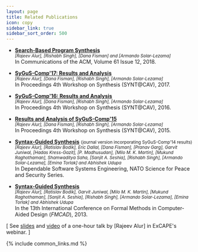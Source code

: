 ```yaml
---
layout: page
title: Related Publications
icon: copy
sidebar_link: true
sidebar_sort_order: 500
---
```


- **[Search-Based Program Synthesis](/assets/pdf/CACM'18_Search-based_Program_Synthesis.pdf)** <br>
  <small><em>
    [Rajeev Alur], [Rishabh Singh], [Dana Fisman] and [Armando Solar-Lezama]
  </em></small> <br>
  In Communications of the ACM, Volume 61 Issue 12, 2018.

- **[SyGuS-Comp'17: Results and Analysis](/comp/2017/publication.pdf)** <br>
  <small><em>
    [Rajeev Alur], [Dana Fisman], [Rishabh Singh], [Armando Solar-Lezama]
  </em></small> <br>
  In Proceedings 4th Workshop on Synthesis (SYNT@CAV), 2017.

- **[SyGuS-Comp'16: Results and Analysis](/comp/2016/publication.pdf)** <br>
  <small><em>
    [Rajeev Alur], [Dana Fisman], [Rishabh Singh], [Armando Solar-Lezama]
  </em></small> <br>
  In Proceedings 4th Workshop on Synthesis (SYNT@CAV), 2016.

- **[Results and Analysis of SyGuS-Comp'15](/comp/2015/publication.pdf)** <br>
  <small><em>
    [Rajeev Alur], [Dana Fisman], [Rishabh Singh], [Armando Solar-Lezama]
  </em></small> <br>
  In Proceedings 4th Workshop on Synthesis (SYNT@CAV), 2015.

- **[Syntax-Guided Synthesis](/assets/pdf/Journal_SyGuS.pdf)**
  <small>(journal version incorporating SyGuS-Comp'14 results)</small> <br>
  <small><em>
    [Rajeev Alur], [Ratislav Bodik], Eric Dallal, [Dana Fisman], [Pranav Garg],
    Garvit Juniwal, [Hadas Kress-Gazit], [P. Madhusudan], [Milo M. K. Martin],
    [Mukund Raghothaman], Shamwaditya Saha, [Sanjit A. Seshia],
    [Rishabh Singh], [Armando Solar-Lezama], [Emina Torlak] and Abhishek Udupa
  </em></small> <br>
  In Dependable Software Systems Engineering, NATO Science for Peace and Security Series.

- **[Syntax-Guided Synthesis](/assets/pdf/FMCAD'13_SyGuS.pdf)** <br>
  <small><em>
    [Rajeev Alur], [Ratislav Bodik], Garvit Juniwal, [Milo M. K. Martin],
    [Mukund Raghothaman], [Sanjit A. Seshia], [Rishabh Singh],
    [Armando Solar-Lezama], [Emina Torlak] and Abhishek Udupa
  </em></small> <br>
  In the 13th International Conference on Formal Methods in Computer-Aided Design (_FMCAD_), 2013.


[
    See [slides](/assets/pdf/ExCAPE'13_SyGuS_slides.pdf) and
    [video](/assets/vid/ExCAPE'13_SyGuS_video.wmv) of a one-hour talk by [Rajeev Alur] in ExCAPE's webinar.
]

{% include common_links.md %}